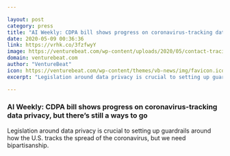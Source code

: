 ```yaml
---

layout: post
category: press
title: "AI Weekly: CDPA bill shows progress on coronavirus-tracking data privacy, but there’s still a ways to go"
date: 2020-05-09 00:36:36
link: https://vrhk.co/3fzfwyY
image: https://venturebeat.com/wp-content/uploads/2020/05/contact-tracing.jpg?w=1200&strip=all
domain: venturebeat.com
author: "VentureBeat"
icon: https://venturebeat.com/wp-content/themes/vb-news/img/favicon.ico
excerpt: "Legislation around data privacy is crucial to setting up guardrails around how the U.S. tracks the spread of the coronavirus, but we need bipartisanship."

---
```


### AI Weekly: CDPA bill shows progress on coronavirus-tracking data privacy, but there’s still a ways to go

Legislation around data privacy is crucial to setting up guardrails around how the U.S. tracks the spread of the coronavirus, but we need bipartisanship.